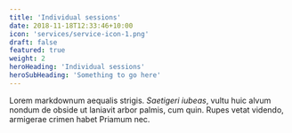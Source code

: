 ```yaml
---
title: 'Individual sessions'
date: 2018-11-18T12:33:46+10:00
icon: 'services/service-icon-1.png'
draft: false
featured: true
weight: 2
heroHeading: 'Individual sessions'
heroSubHeading: 'Something to go here'
---
```


Lorem markdownum aequalis strigis. _Saetigeri iubeas_, vultu huic alvum nondum
de obside ut laniavit arbor palmis, cum quin. Rupes vetat videndo, armigerae
crimen habet Priamum nec.
